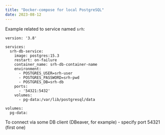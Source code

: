 ```yaml
---
title: "Docker-compose for local PostgreSQL"
date: 2023-08-12
---
```


Example related to service named `srh`:

```
version: '3.8'

services:
  srh-db-service:
    image: postgres:15.3
    restart: on-failure
    container_name: srh-db-container-name
    environment:
      - POSTGRES_USER=srh-user
      - POSTGRES_PASSWORD=srh-pwd
      - POSTGRES_DB=srh-db
    ports:
      - '54321:5432'
    volumes:
      - pg-data:/var/lib/postgresql/data

volumes:
  pg-data:
```
To connect via some DB client (DBeaver, for example) - specify port 54321 (first one)
